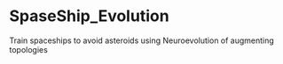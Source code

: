 # SpaseShip_Evolution
Train spaceships to avoid asteroids using Neuroevolution of augmenting topologies
